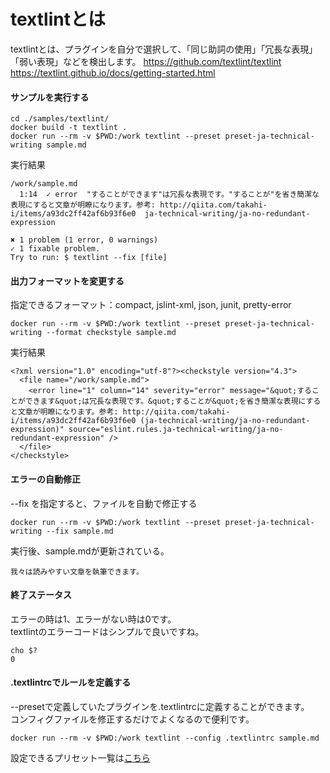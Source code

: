 # textlintとは
textlintとは、プラグインを自分で選択して、「同じ助詞の使用」「冗長な表現」「弱い表現」などを検出します。
https://github.com/textlint/textlint
https://textlint.github.io/docs/getting-started.html

#### サンプルを実行する

```
cd ./samples/textlint/
docker build -t textlint .
docker run --rm -v $PWD:/work textlint --preset preset-ja-technical-writing sample.md
```
実行結果
```
/work/sample.md
  1:14  ✓ error  "することができます"は冗長な表現です。"することが"を省き簡潔な表現にすると文章が明瞭になります。参考: http://qiita.com/takahi-i/items/a93dc2ff42af6b93f6e0  ja-technical-writing/ja-no-redundant-expression

✖ 1 problem (1 error, 0 warnings)
✓ 1 fixable problem.
Try to run: $ textlint --fix [file]
```

#### 出力フォーマットを変更する
指定できるフォーマット：compact, jslint-xml, json, junit, pretty-error

```
docker run --rm -v $PWD:/work textlint --preset preset-ja-technical-writing --format checkstyle sample.md
```
実行結果
```
<?xml version="1.0" encoding="utf-8"?><checkstyle version="4.3">
  <file name="/work/sample.md">
    <error line="1" column="14" severity="error" message="&quot;することができます&quot;は冗長な表現です。&quot;することが&quot;を省き簡潔な表現にすると文章が明瞭になります。参考: http://qiita.com/takahi-i/items/a93dc2ff42af6b93f6e0 (ja-technical-writing/ja-no-redundant-expression)" source="eslint.rules.ja-technical-writing/ja-no-redundant-expression" />
  </file>
</checkstyle>
```
#### エラーの自動修正
--fix を指定すると、ファイルを自動で修正する  
```
docker run --rm -v $PWD:/work textlint --preset preset-ja-technical-writing --fix sample.md
```
実行後、sample.mdが更新されている。
```
我々は読みやすい文章を執筆できます。
```

#### 終了ステータス

エラーの時は1、エラーがない時は0です。  
textlintのエラーコードはシンプルで良いですね。  
```
cho $?
0
```

#### .textlintrcでルールを定義する
--presetで定義していたプラグインを.textlintrcに定義することができます。  
コンフィグファイルを修正するだけでよくなるので便利です。  
```
docker run --rm -v $PWD:/work textlint --config .textlintrc sample.md
```

設定できるプリセット一覧は[こちら](https://github.com/textlint/textlint/wiki/Collection-of-textlint-rule#rule-presets-japanese)  
